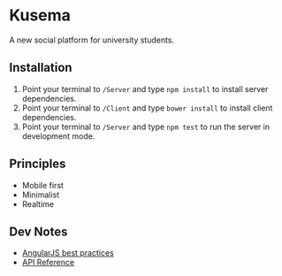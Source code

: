 # Kusema
A new social platform for university students.

## Installation
1. Point your terminal to `/Server` and type `npm install` to install server dependencies.
2. Point your terminal to `/Client` and type `bower install` to install client dependencies.
3. Point your terminal to `/Server` and type `npm test` to run the server in development mode.

## Principles
- Mobile first
- Minimalist
- Realtime

## Dev Notes
- [AngularJS best practices](https://github.com/mgechev/angularjs-style-guide)
- [API Reference](https://github.com/nathansherburn/kusema/wiki/API-Reference)
